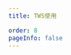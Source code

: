 ```yaml
---
title: TWS使用

order: 8
pageInfo: false
---
```

<VidStack
  src="https://likeyou156156.online:9000/lky/lky/vex40/vex40w.webm"
/>